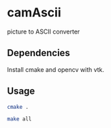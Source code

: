 # camAscii
picture to ASCII converter

## Dependencies

Install cmake and opencv with vtk.

## Usage

```bash
cmake .
```

```bash
make all
```
